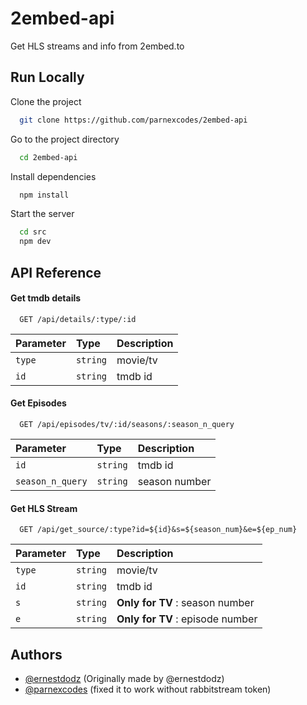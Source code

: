 
# 2embed-api

Get HLS streams and info from 2embed.to




## Run Locally

Clone the project

```bash
  git clone https://github.com/parnexcodes/2embed-api
```

Go to the project directory

```bash
  cd 2embed-api
```

Install dependencies

```bash
  npm install
```

Start the server

```bash
  cd src
  npm dev
```


## API Reference

#### Get tmdb details

```
  GET /api/details/:type/:id
```

| Parameter | Type     | Description                |
| :-------- | :------- | :------------------------- |
| `type` | `string` | movie/tv |
| `id` | `string` | tmdb id |

#### Get Episodes

```
  GET /api/episodes/tv/:id/seasons/:season_n_query
```

| Parameter | Type     | Description                       |
| :-------- | :------- | :-------------------------------- |
| `id`      | `string` | tmdb id |
| `season_n_query`      | `string` | season number |

#### Get HLS Stream

```
  GET /api/get_source/:type?id=${id}&s=${season_num}&e=${ep_num}
```

| Parameter | Type     | Description                       |
| :-------- | :------- | :-------------------------------- |
| `type`      | `string` | movie/tv |
| `id`      | `string` | tmdb id |
| `s`      | `string` | **Only for TV** : season number |
| `e`      | `string` | **Only for TV** : episode number |


## Authors

- [@ernestdodz](https://www.github.com/ernestdodz) (Originally made by @ernestdodz)
- [@parnexcodes](https://www.github.com/parnexcodes) (fixed it to work without rabbitstream token)